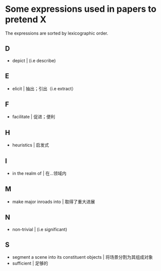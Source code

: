 # Some expressions used in papers to pretend X

The expressions are sorted by lexicographic order.

## D

* depict | (i.e describe)

## E

* elicit | 抽出；引出（i.e extract）

## F

* facilitate | 促进；便利

## H

* heuristics | 启发式

## I

* in the realm of | 在...领域内

## M

* make major inroads into | 取得了重大进展

## N

* non-trivial | (i.e significant)

## S

* segment a scene into its constituent objects | 将场景分割为其组成对象
* sufficient | 足够的
